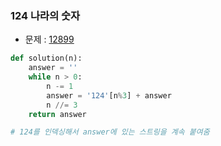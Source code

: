 ### 124 나라의 숫자

- 문제 : [12899](https://programmers.co.kr/learn/courses/30/lessons/12899)

~~~python
def solution(n):
    answer = ''
    while n > 0:
        n -= 1
        answer = '124'[n%3] + answer
        n //= 3
    return answer 

# 124를 인덱싱해서 answer에 있는 스트링을 계속 붙여줌
~~~

